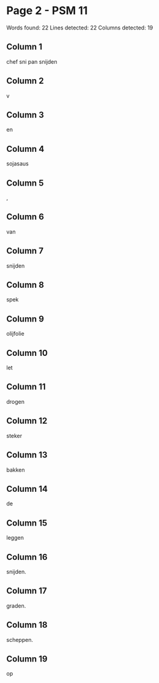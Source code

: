 # Page 2 - PSM 11

Words found: 22
Lines detected: 22
Columns detected: 19

## Column 1

chef sni pan snijden

## Column 2

v

## Column 3

en

## Column 4

sojasaus

## Column 5

,

## Column 6

van

## Column 7

snijden

## Column 8

spek

## Column 9

olijfolie

## Column 10

let

## Column 11

drogen

## Column 12

steker

## Column 13

bakken

## Column 14

de

## Column 15

leggen

## Column 16

snijden.

## Column 17

graden.

## Column 18

scheppen.

## Column 19

op

